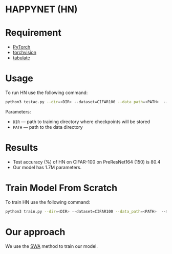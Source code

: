 # HAPPYNET (HN)

# Requirement
* [PyTorch](http://pytorch.org/)
* [torchvision](https://github.com/pytorch/vision/)
* [tabulate](https://pypi.python.org/pypi/tabulate/)

# Usage
To run HN use the following command:

```bash
python3 testac.py --dir=<DIR> --dataset=CIFAR100 --data_path=<PATH>  --model=PreResNet164 --epochs=225 --lr_init=0.1 --wd=3e-4 --swa --swa_start=126 --swa_lr=0.05
``` 
Parameters:

* ```DIR``` &mdash; path to training directory where checkpoints will be stored
* ```PATH``` &mdash; path to the data directory

# Results

* Test accuracy (%) of HN on CIFAR-100 on PreResNet164 (150) is  80.4
* Our model has 1.7M parameters.

# Train Model From Scratch
To train HN use the following command:

```bash
python3 train.py --dir=<DIR> --dataset=CIFAR100 --data_path=<PATH>  --model=PreResNet164 --epochs=225 --lr_init=0.1 --wd=3e-4 --swa --swa_start=126 --swa_lr=0.05
``` 
# Our approach
We use the [SWA](https://github.com/timgaripov/swa?fbclid=IwAR1mtlrD1ikbFsq0R2LD6-ceU9wu6iKqY6AEOQ1svtwprO4l6beiKLaQy0M)
 method to train our model.
